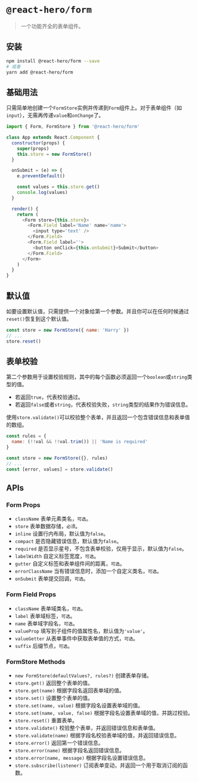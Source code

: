 # `@react-hero/form`

> 一个功能齐全的表单组件。

## 安装

```bash
npm install @react-hero/form --save
# 或者
yarn add @react-hero/form
```

## 基础用法

只需简单地创建一个`FormStore`实例并传递到`Form`组件上。对于表单组件（如`input`），无需再传递`value`和`onChange`了。

```javascript
import { Form, FormStore } from '@react-hero/form'

class App extends React.Component {
  constructor(props) {
    super(props)
    this.store = new FormStore()
  }

  onSubmit = (e) => {
    e.preventDefault()

    const values = this.store.get()
    console.log(values)
  }

  render() {
    return (
      <Form store={this.store}>
        <Form.Field label='Name' name='name'>
          <input type='text' />
        </Form.Field>
        <Form.Field label=''>
          <button onClick={this.onSubmit}>Submit</button>
        </Form.Field>
      </Form>
    )
  }
}
```

## 默认值

如要设置默认值，只需提供一个对象给第一个参数。并且你可以在任何时候通过`reset()`恢复到这个默认值。

```javascript
const store = new FormStore({ name: 'Harry' })
// ...
store.reset()
```

## 表单校验

第二个参数用于设置校验规则，其中的每个函数必须返回一个`boolean`或`string`类型的值。

- 若返回`true`，代表校验通过。
- 若返回`false`或者`string`，代表校验失败，`string`类型的结果作为错误信息。

使用`store.validate()`可以校验整个表单，并且返回一个包含错误信息和表单值的数组。

```javascript
const rules = {
  name: (!!val && !!val.trim()) || 'Name is required'
}

const store = new FormStore({}, rules)
// ...
const [error, values] = store.validate()
```

## APIs

### Form Props

- `className` 表单元素类名，`可选`。
- `store` 表单数据存储，`必须`。
- `inline` 设置行内布局，默认值为`false`。
- `compact` 是否隐藏错误信息，默认值为`false`。
- `required` 是否显示星号，不包含表单校验，仅用于显示，默认值为`false`。
- `labelWidth` 自定义标签宽度，`可选`。
- `gutter` 自定义标签和表单组件间的距离，`可选`。
- `errorClassName` 当有错误信息时，添加一个自定义类名，`可选`。
- `onSubmit` 表单提交回调，`可选`。

### Form Field Props

- `className` 表单域类名，`可选`。
- `label` 表单域标签，`可选`。
- `name` 表单域字段名，`可选`。
- `valueProp` 填写到子组件的值属性名，默认值为`'value'`。
- `valueGetter` 从表单事件中获取表单值的方式，`可选`。
- `suffix` 后缀节点，`可选`。

### FormStore Methods

- `new FormStore(defaultValues?, rules?)` 创建表单存储。
- `store.get()` 返回整个表单的值。
- `store.get(name)` 根据字段名返回表单域的值。
- `store.set()` 设置整个表单的值。
- `store.set(name, value)` 根据字段名设置表单域的值。
- `store.set(name, value, false)` 根据字段名设置表单域的值，并跳过校验。
- `store.reset()` 重置表单。
- `store.validate()` 校验整个表单，并返回错误信息和表单值。
- `store.validate(name)` 根据字段名校验表单域的值，并返回错误信息。
- `store.error()` 返回第一个错误信息。
- `store.error(name)` 根据字段名返回错误信息。
- `store.error(name, message)` 根据字段名设置错误信息。
- `store.subscribe(listener)` 订阅表单变动，并返回一个用于取消订阅的函数。
